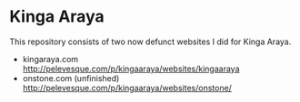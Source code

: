 # Kinga Araya

This repository consists of two now defunct websites I did for Kinga Araya.

- kingaraya.com http://pelevesque.com/p/kingaaraya/websites/kingaaraya
- onstone.com (unfinished) http://pelevesque.com/p/kingaaraya/websites/onstone/
